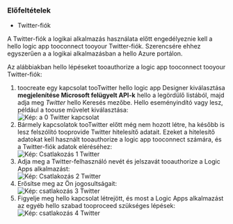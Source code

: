 ### <a name="prerequisites"></a>Előfeltételek
* Twitter-fiók 

A Twitter-fiók a logikai alkalmazás használata előtt engedélyeznie kell a hello logic app tooconnect tooyour Twitter-fiók. Szerencsére ehhez egyszerűen a a logikai alkalmazásban a hello Azure portálon. 

Az alábbiakban hello lépéseket tooauthorize a logic app tooconnect tooyour Twitter-fiók:

1. toocreate egy kapcsolat tooTwitter hello logic app Designer kiválasztása **megjelenítése Microsoft felügyelt API-k** hello a legördülő listából, majd adja meg *Twitter* hello Keresés mezőbe. Hello eseményindító vagy lesz, például a toouse művelet kiválasztása:  
   ![Kép: a 0 Twitter kapcsolat](./media/connectors-create-api-twitter/twitter-0.png)
2. Bármely kapcsolatok tooTwitter előtt még nem hozott létre, ha később is lesz felszólító tooprovide Twitter hitelesítő adatait. Ezeket a hitelesítő adatokat kell használt tooauthorize a logic app tooconnect számára, és a Twitter-fiók adatok eléréséhez:  
   ![Kép: Csatlakozás 1 Twitter](./media/connectors-create-api-twitter/twitter-1.png)  
3. Adja meg a Twitter-felhasználó nevét és jelszavát tooauthorize a Logic Apps alkalmazást:  
   ![Kép: Csatlakozás 2 Twitter](./media/connectors-create-api-twitter/twitter-2.png)  
4. Erősítse meg az Ön jogosultságait:  
   ![Kép: csatlakozás 3 Twitter](./media/connectors-create-api-twitter/twitter-3.png)  
5. Figyelje meg hello kapcsolat létrejött, és most a Logic Apps alkalmazást az egyéb hello szabad tooproceed szükséges lépések:  
   ![Kép: csatlakozás 4 Twitter](./media/connectors-create-api-twitter/twitter-4.png)

